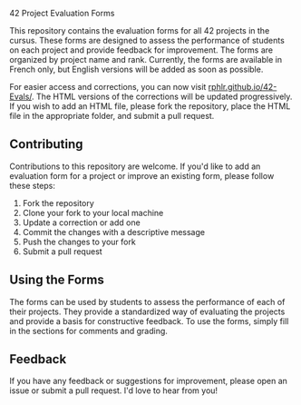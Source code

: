  42 Project Evaluation Forms

This repository contains the evaluation forms for all 42 projects in the cursus. These forms are designed to assess the performance of students on each project and provide feedback for improvement. The forms are organized by project name and rank. Currently, the forms are available in French only, but English versions will be added as soon as possible.

For easier access and corrections, you can now visit [rphlr.github.io/42-Evals/](https://rphlr.github.io/42-Evals/). The HTML versions of the corrections will be updated progressively. If you wish to add an HTML file, please fork the repository, place the HTML file in the appropriate folder, and submit a pull request.

## Contributing

Contributions to this repository are welcome. If you'd like to add an evaluation form for a project or improve an existing form, please follow these steps:

1. Fork the repository
2. Clone your fork to your local machine
3. Update a correction or add one
4. Commit the changes with a descriptive message
5. Push the changes to your fork
6. Submit a pull request

## Using the Forms

The forms can be used by students to assess the performance of each of their projects. They provide a standardized way of evaluating the projects and provide a basis for constructive feedback. To use the forms, simply fill in the sections for comments and grading.

## Feedback

If you have any feedback or suggestions for improvement, please open an issue or submit a pull request. I'd love to hear from you!